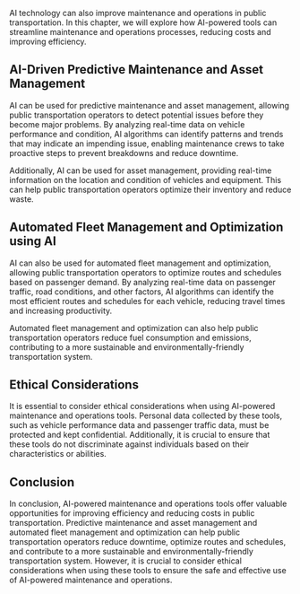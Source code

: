 
AI technology can also improve maintenance and operations in public transportation. In this chapter, we will explore how AI-powered tools can streamline maintenance and operations processes, reducing costs and improving efficiency.

AI-Driven Predictive Maintenance and Asset Management
-----------------------------------------------------

AI can be used for predictive maintenance and asset management, allowing public transportation operators to detect potential issues before they become major problems. By analyzing real-time data on vehicle performance and condition, AI algorithms can identify patterns and trends that may indicate an impending issue, enabling maintenance crews to take proactive steps to prevent breakdowns and reduce downtime.

Additionally, AI can be used for asset management, providing real-time information on the location and condition of vehicles and equipment. This can help public transportation operators optimize their inventory and reduce waste.

Automated Fleet Management and Optimization using AI
----------------------------------------------------

AI can also be used for automated fleet management and optimization, allowing public transportation operators to optimize routes and schedules based on passenger demand. By analyzing real-time data on passenger traffic, road conditions, and other factors, AI algorithms can identify the most efficient routes and schedules for each vehicle, reducing travel times and increasing productivity.

Automated fleet management and optimization can also help public transportation operators reduce fuel consumption and emissions, contributing to a more sustainable and environmentally-friendly transportation system.

Ethical Considerations
----------------------

It is essential to consider ethical considerations when using AI-powered maintenance and operations tools. Personal data collected by these tools, such as vehicle performance data and passenger traffic data, must be protected and kept confidential. Additionally, it is crucial to ensure that these tools do not discriminate against individuals based on their characteristics or abilities.

Conclusion
----------

In conclusion, AI-powered maintenance and operations tools offer valuable opportunities for improving efficiency and reducing costs in public transportation. Predictive maintenance and asset management and automated fleet management and optimization can help public transportation operators reduce downtime, optimize routes and schedules, and contribute to a more sustainable and environmentally-friendly transportation system. However, it is crucial to consider ethical considerations when using these tools to ensure the safe and effective use of AI-powered maintenance and operations.
